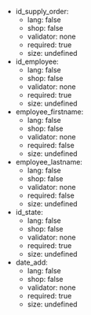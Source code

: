  * id_supply_order:
    * lang: false
    * shop: false
    * validator: none
    * required: true
    * size: undefined
 * id_employee:
    * lang: false
    * shop: false
    * validator: none
    * required: true
    * size: undefined
 * employee_firstname:
    * lang: false
    * shop: false
    * validator: none
    * required: false
    * size: undefined
 * employee_lastname:
    * lang: false
    * shop: false
    * validator: none
    * required: false
    * size: undefined
 * id_state:
    * lang: false
    * shop: false
    * validator: none
    * required: true
    * size: undefined
 * date_add:
    * lang: false
    * shop: false
    * validator: none
    * required: true
    * size: undefined
